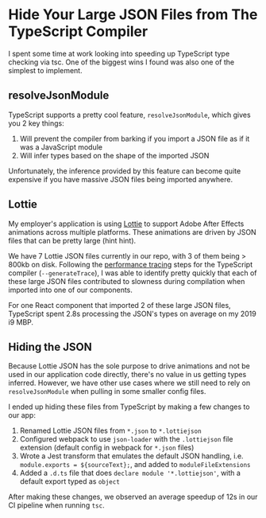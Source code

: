 <!---
title: Hide Your Large JSON Files from The TypeScript Compiler
description: I spent some time at work looking into speeding up TypeScript type checking via tsc. One of the biggest wins I found was also one of the simplest to implement.
socialImage: https://user-images.githubusercontent.com/5233399/280854512-09dff30c-d44a-418a-a2cf-2cc777706ed8.png
slackLabel1: Reading Time
slackLabel1Value: 3 minutes
slackLabel2: Publish Date
slackLabel2Value: November 6, 2023
-->

# Hide Your Large JSON Files from The TypeScript Compiler

I spent some time at work looking into speeding up TypeScript type checking via tsc. One of the biggest wins I found was also one of the simplest to implement.

## resolveJsonModule

TypeScript supports a pretty cool feature, `resolveJsonModule`, which gives you 2 key things:

1. Will prevent the compiler from barking if you import a JSON file as if it was a JavaScript module
2. Will infer types based on the shape of the imported JSON


Unfortunately, the inference provided by this feature can become quite expensive if you have massive JSON files being imported anywhere.

## Lottie

My employer's application is using [Lottie](http://airbnb.io/lottie/) to support Adobe After Effects animations across multiple platforms. These animations are driven by JSON files that can be pretty large (hint hint).

We have 7 Lottie JSON files currently in our repo, with 3 of them being > 800kb on disk. Following the [performance tracing](https://github.com/microsoft/TypeScript-wiki/blob/main/Performance-Tracing.md) steps for the TypeScript compiler (`--generateTrace`), I was able to identify pretty quickly that each of these large JSON files contributed to slowness during compilation when imported into one of our components.

For one React component that imported 2 of these large JSON files, TypeScript spent 2.8s processing the JSON's types on average on my 2019 i9 MBP. 

## Hiding the JSON

Because Lottie JSON has the sole purpose to drive animations and not be used in our application code directly, there's no value in us getting types inferred. However, we have other use cases where we still need to rely on `resolveJsonModule` when pulling in some smaller config files.

I ended up hiding these files from TypeScript by making a few changes to our app:

1. Renamed Lottie JSON files from `*.json` to `*.lottiejson`
2. Configured webpack to use `json-loader` with the `.lottiejson` file extension (default config in webpack for `*.json` files)
3. Wrote a Jest transform that emulates the default JSON handling, i.e. `module.exports = ${sourceText};`, and added to `moduleFileExtensions`
4. Added a `.d.ts` file that does `declare module '*.lottiejson'`, with a default export typed as `object`

After making these changes, we observed an average speedup of 12s in our CI pipeline when running `tsc`.

